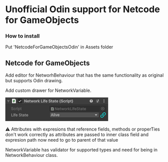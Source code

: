 # Unofficial Odin support for Netcode for GameObjects

### How to install

Put 'NetcodeForGameObjectsOdin' in Assets folder

## Netcode for GameObjects

Add editor for NetworhBehaviour that has the same functionality as original but supports Odin drawing.

Add custom drawer for NetworkVariable.

![](Images/NetworkVariable.png)

:warning: Attributes with expresions that reference fields, methods or properTies don't work correctly as attributes are passed to inner class field and expresion path now need to go to parent of that value

NetworkVariable has validator for supported types and need for being in NetworkBehaviour class.
